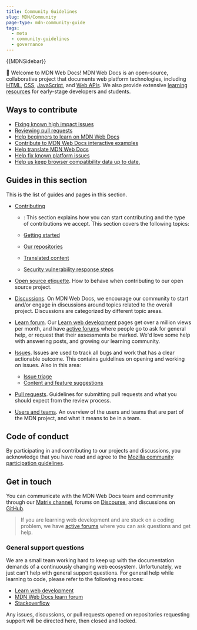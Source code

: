 ```yaml
---
title: Community Guidelines
slug: MDN/Community
page-type: mdn-community-guide
tags:
  - meta
  - community-guidelines
  - governance
---
```


{{MDNSidebar}}

👋 Welcome to MDN Web Docs! MDN Web Docs is an open-source, collaborative project that documents web platform technologies, including [HTML](/en-US/docs/Web/HTML), [CSS](/en-US/docs/Web/CSS), [JavaScript](/en-US/docs/Web/JavaScript), and [Web APIs](/en-US/docs/Web/API). We also provide extensive [learning resources](/en-US/docs/Learn) for early-stage developers and students.

## Ways to contribute

[//]: # "TODO: Remember to update these links as we move the documentation around."

- [Fixing known high impact issues](https://github.com/orgs/mdn/projects/25/views/1)
- [Reviewing pull requests](/en-US/docs/MDN/Community/Pull_requests/)
- [Help beginners to learn on MDN Web Docs](/en-US/docs/MDN/Community/Learn_forum/)
- [Contribute to MDN Web Docs interactive examples](https://github.com/mdn/interactive-examples/blob/main/CONTRIBUTING.md)
- [Help translate MDN Web Docs](/en-US/docs/MDN/Community/Contributing/Translated_content)
- [Help fix known platform issues](https://github.com/mdn/yari/issues)
- [Help us keep browser compatibility data up to date.](https://github.com/mdn/browser-compat-data)

## Guides in this section

This is the list of guides and pages in this section.

- [Contributing](/en-US/docs/MDN/Community/Contributing)
   - : This section explains how you can start contributing and the type of contributions we accept. This section covers the following topics:

    - [Getting started](/en-US/docs/MDN/Community/Contributing/Getting_started)
    - [Our repositories](/en-US/docs/MDN/Community/Contributing/Our_repositories)
    - [Translated content](/en-US/docs/MDN/Community/Contributing/Translated_content)
    - [Security vulnerability response steps](/en-US/docs/MDN/Community/Contributing/Security_vulnerability_response)

- [Open source etiquette](/en-US/docs/MDN/Community/Open_source_etiquette). How to behave when contributing to our open source project.

- [Discussions](/en-US/docs/MDN/Community/Discussions). On MDN Web Docs, we encourage our community to start and/or engage in discussions around topics related to the overall project. Discussions are categorized by different topic areas.

- [Learn forum](/en-US/docs/MDN/Community/Learn_forum). Our [Learn web development](/en-US/docs/Learn) pages get over a million views per month, and have [active forums](https://discourse.mozilla.org/c/mdn/learn/250) where people go to ask for general help, or request that their assessments be marked. We'd love some help with answering posts, and growing our learning community.

- [Issues](/en-US/docs/MDN/Community/Issues). Issues are used to track all bugs and work that has a clear actionable outcome. This contains guidelines on opening and working on issues. Also in this area:

  - [Issue triage](/en-US/docs/MDN/Community/Issues/Issue_triage)
  - [Content and feature suggestions](/en-US/docs/MDN/Community/Issues/Content_suggestions_feature_proposals)

- [Pull requests](/en-US/docs/MDN/Community/Pull_requests). Guidelines for submitting pull requests and what you should expect from the review process.

- [Users and teams](/en-US/docs/MDN/Community/Users_teams). An overview of the users and teams that are part of the MDN project, and what it means to be in a team.

## Code of conduct

By participating in and contributing to our projects and discussions, you acknowledge that you have read and agree to the [Mozilla community participation guidelines](https://github.com/mdn/mdn-community/blob/main/CODE_OF_CONDUCT.md).

## Get in touch

You can communicate with the MDN Web Docs team and community through our [Matrix channel](https://chat.mozilla.org/#/room/#mdn:mozilla.org), forums on [Discourse](https://discourse.mozilla.org/c/mdn/236), and discussions on [GitHub](https://github.com/mdn/mdn-community/discussions).

> If you are learning web development and are stuck on a coding problem, we have [active forums](https://discourse.mozilla.org/c/mdn/learn/250) where you can ask questions and get help.

### General support questions

We are a small team working hard to keep up with the documentation demands of a continuously changing web ecosystem. Unfortunately, we just can't help with general support questions. For general help while learning to code, please refer to the following resources:

- [Learn web development](https://developer.mozilla.org/docs/Learn)
- [MDN Web Docs learn forum](https://discourse.mozilla.org/c/mdn/learn/250)
- [Stackoverflow](https://stackoverflow.com/questions/)

Any issues, discussions, or pull requests opened on repositories requesting support will be directed here, then closed and locked.
